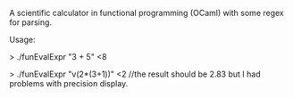 A scientific calculator in functional programming (OCaml) with some regex for parsing.


Usage:

\> ./funEvalExpr "3 + 5"
<8

\> ./funEvalExpr "v(2*(3+1))"
<2			//the result should be 2.83 but I had problems with precision display.

